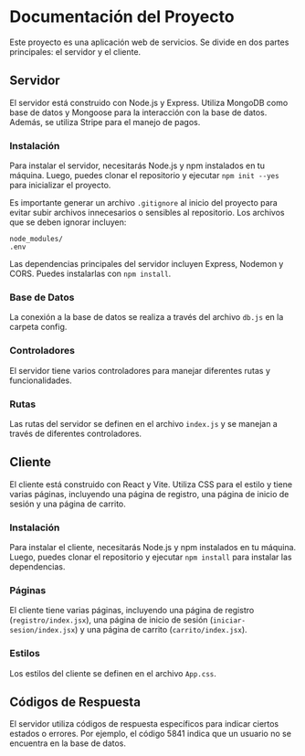 # Documentación del Proyecto

Este proyecto es una aplicación web de servicios. Se divide en dos partes principales: el servidor y el cliente.

## Servidor

El servidor está construido con Node.js y Express. Utiliza MongoDB como base de datos y Mongoose para la interacción con la base de datos. Además, se utiliza Stripe para el manejo de pagos.

### Instalación

Para instalar el servidor, necesitarás Node.js y npm instalados en tu máquina. Luego, puedes clonar el repositorio y ejecutar `npm init --yes` para inicializar el proyecto. 

Es importante generar un archivo `.gitignore` al inicio del proyecto para evitar subir archivos innecesarios o sensibles al repositorio. Los archivos que se deben ignorar incluyen:

```
node_modules/
.env
```

Las dependencias principales del servidor incluyen Express, Nodemon y CORS. Puedes instalarlas con `npm install`.

### Base de Datos

La conexión a la base de datos se realiza a través del archivo `db.js` en la carpeta config. 

### Controladores

El servidor tiene varios controladores para manejar diferentes rutas y funcionalidades. 

### Rutas

Las rutas del servidor se definen en el archivo `index.js` y se manejan a través de diferentes controladores.

## Cliente

El cliente está construido con React y Vite. Utiliza CSS para el estilo y tiene varias páginas, incluyendo una página de registro, una página de inicio de sesión y una página de carrito.

### Instalación

Para instalar el cliente, necesitarás Node.js y npm instalados en tu máquina. Luego, puedes clonar el repositorio y ejecutar `npm install` para instalar las dependencias.

### Páginas

El cliente tiene varias páginas, incluyendo una página de registro (`registro/index.jsx`), una página de inicio de sesión (`iniciar-sesion/index.jsx`) y una página de carrito (`carrito/index.jsx`).

### Estilos

Los estilos del cliente se definen en el archivo `App.css`.

## Códigos de Respuesta

El servidor utiliza códigos de respuesta específicos para indicar ciertos estados o errores. Por ejemplo, el código 5841 indica que un usuario no se encuentra en la base de datos.